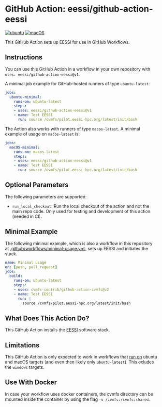 # GitHub Action: eessi/github-action-eessi
[![ubuntu](https://github.com/ocaisa/github-action-eessi/workflows/ubuntu/badge.svg)](https://github.com/ocaisa/github-action-eessi/actions?query=workflow%3Aubuntu) [![macOS](https://github.com/ocaisa/github-action-eessi/workflows/macOS/badge.svg)](https://github.com/ocaisa/github-action-eessi/actions?query=workflow%3AmacOS)


This GitHub Action sets up EESSI for use in GitHub Workflows.

## Instructions
You can use this GitHub Action in a workflow in your own repository with `uses: eessi/github-action-eessi@v1`.

A minimal job example for GitHub-hosted runners of type `ubuntu-latest`:
```yaml
jobs:
  ubuntu-minimal:
    runs-on: ubuntu-latest
    steps:
    - uses: eessi/github-action-eessi@v1
    - name: Test EESSI
      run: source /cvmfs/pilot.eessi-hpc.org/latest/init/bash
```

The Action also works with runners of type `macos-latest`. A minimal example of usage on `macos-latest` is:
```yaml
jobs:
  macOS-minimal:
    runs-on: macos-latest
    steps:
    - uses: eessi/github-action-eessi@v1
    - name: Test EESSI
      run: source /cvmfs/pilot.eessi-hpc.org/latest/init/bash
```

## Optional Parameters
The following parameters are supported:
- `run_local_checkout`: Run the local checkout of the action and not the main repo code. Only used for testing and development of this action (needed in CI).

## Minimal Example

The following minimal example, which is also a workflow in this repository at [.github/workflows/minimal-usage.yml](https://github.com/ocaisa/github-action-eessi/tree/main/.github/workflows/minimal-usage.yml), sets up EESSI and initiates the stack.
```yaml
name: Minimal usage
on: [push, pull_request]
jobs:
  build:
    runs-on: ubuntu-latest
    steps:
    - uses: cvmfs-contrib/github-action-cvmfs@v2
    - name: Test EESSI
      run: |
        source /cvmfs/pilot.eessi-hpc.org/latest/init/bash
```

## What Does This Action Do?

This GitHub Action installs the [EESSI](https://eessi.github.io/docs/) software stack.

## Limitations

This GitHub Action is only expected to work in workflows that [run on](https://docs.github.com/en/free-pro-team@latest/actions/reference/workflow-syntax-for-github-actions#jobsjob_idruns-on) ubuntu and macOS targets (and even then likely only `ubuntu-latest`). This exludes the `windows` targets.

## Use With Docker

In case your workflow uses docker containers, the cvmfs directory can be mounted inside the container by using the flag `-v /cvmfs:/cvmfs:shared`.
